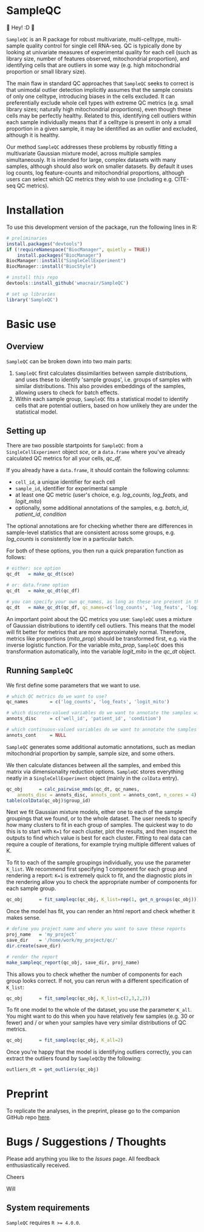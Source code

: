 # SampleQC

:wave: Hey! :D :wave:

`SampleQC` is an R package for robust multivariate, multi-celltype, multi-sample quality control for single cell RNA-seq. QC is typically done by looking at univariate measures of experimental quality for each cell (such as library size, number of features observed, mitochondrial proportion), and identifying cells that are outliers in some way (e.g. high mitochondrial proportion or small library size).

The main flaw in standard QC approaches that `SampleQC` seeks to correct is that unimodal outlier detection implicitly assumes that the sample consists of only one celltype, introducing biases in the cells excluded. It can preferentially exclude whole cell types with extreme QC metrics (e.g. small library sizes; naturally high mitochondrial proportions), even though these cells may be perfectly healthy. Related to this, identifying cell outliers within each sample individually means that if a celltype is present in only a small proportion in a given sample, it may be identified as an outlier and excluded, although it is healthy.

Our method `SampleQC` addresses these problems by robustly fitting a multivariate Gaussian mixture model, across multiple samples simultaneously. It is intended for large, complex datasets with many samples, although should also work on smaller datasets. By default it uses log counts, log feature-counts and mitochondrial proportions, although users can select which QC metrics they wish to use (including e.g. CITE-seq QC metrics).


# Installation

To use this development version of the package, run the following lines in R:
```R
# preliminaries
install.packages("devtools")
if (!requireNamespace("BiocManager", quietly = TRUE))
    install.packages("BiocManager")
BiocManager::install("SingleCellExperiment")
BiocManager::install("BiocStyle")

# install this repo
devtools::install_github('wmacnair/SampleQC')

# set up libraries
library('SampleQC')
```

# Basic use

## Overview

`SampleQC` can be broken down into two main parts:

1. `SampleQC` first calculates dissimilarities between sample distributions, and uses these to identify 'sample groups', i.e. groups of samples with similar distributions. This also provides embeddings of the samples, allowing users to check for batch effects.
2. Within each sample group, `SampleQC` fits a statistical model to identify cells that are potential outliers, based on how unlikely they are under the statistical model.

## Setting up

There are two possible startpoints for `SampleQC`: from a `SingleCellExperiment` object _sce_, or a `data.frame` where you've already calculated QC metrics for all your cells, _qc_df_. 

If you already have a `data.frame`, it should contain the following columns:

* `cell_id`, a unique identifier for each cell
* `sample_id`, identifier for experimental sample
* at least one QC metric (user's choice, e.g. _log_counts_, _log_feats_, and _logit_mito_)
* optionally, some additional annotations of the samples, e.g. _batch_id_, _patient_id_, _condition_

The optional annotations are for checking whether there are differences in sample-level statistics that are consistent across some groups, e.g. _log_counts_ is consistently low in a particular batch.

For both of these options, you then run a quick preparation function as follows:
```R
# either: sce option
qc_dt   = make_qc_dt(sce)

# or: data.frame option
qc_dt   = make_qc_dt(qc_df)

# you can specify your own qc_names, as long as these are present in the qc_df object
qc_dt   = make_qc_dt(qc_df, qc_names=c('log_counts', 'log_feats', 'logit_mito'))
```

An important point about the QC metrics you use: `SampleQC` uses a mixture of Gaussian distributions to identify cell outliers. This means that the model will fit better for metrics that are more approximately normal. Therefore, metrics like proportions (_mito_prop_) should be transformed first, e.g. via the inverse logistic function. For the variable _mito_prop_, `SampleQC` does this transformation automatically, into the variable _logit_mito_ in the _qc_dt_ object.

## Running `SampleQC`

We first define some parameters that we want to use.

```R
# which QC metrics do we want to use?
qc_names        = c('log_counts', 'log_feats', 'logit_mito')

# which discrete-valued variables do we want to annotate the samples with?
annots_disc     = c('well_id', 'patient_id', 'condition')

# which continuous-valued variables do we want to annotate the samples with?
annots_cont     = NULL
```

`SampleQC` generates some additional automatic annotations, such as median mitochondrial proportion by sample, sample size, and some others.

We then calculate distances between all the samples, and embed this matrix via dimensionality reduction options. `SampleQC` stores everything neatly in a `SingleCellExperiment` object (mainly in the `colData` entry).

```R
qc_obj      = calc_pairwise_mmds(qc_dt, qc_names, 
    annots_disc = annots_disc, annots_cont = annots_cont, n_cores = 4)
table(colData(qc_obj)$group_id)
```

Next we fit Gaussian mixture models, either one to each of the sample groupings that we found, or to the whole dataset. The user needs to specify how many clusters to fit in each group of samples. The quickest way to do this is to start with `K=1` for each cluster, plot the results, and then inspect the outputs to find which value is best for each cluster. Fitting to real data can require a couple of iterations, for example trying multiple different values of K.

To fit to each of the sample groupings individually, you use the parameter `K_list`. We recommend first specifying 1 component for each group and rendering a report: `K=1` is extremely quick to fit, and the diagnostic plots in the rendering allow you to check the appropriate number of components for each sample group.

```R
qc_obj      = fit_sampleqc(qc_obj, K_list=rep(1, get_n_groups(qc_obj)))
```

Once the model has fit, you can render an html report and check whether it makes sense. 

```R
# define you project name and where you want to save these reports
proj_name   = 'my_project'
save_dir    = '/home/work/my_project/qc/'
dir.create(save_dir)

# render the report
make_sampleqc_report(qc_obj, save_dir, proj_name)
```

This allows you to check whether the number of components for each group looks correct. If not, you can rerun with a different specification of `K_list`:
```R
qc_obj      = fit_sampleqc(qc_obj, K_list=c(2,3,2,2))
```

To fit one model to the whole of the dataset, you use the parameter `K_all`. You might want to do this when you have relatively few samples (e.g. 30 or fewer) and / or when your samples have very similar distributions of QC metrics.

```R
qc_obj      = fit_sampleqc(qc_obj, K_all=2)
```

Once you're happy that the model is identifying outliers correctly, you can extract the outliers found by `SampleQC`by the following:

```R
outliers_dt = get_outliers(qc_obj)
```
# Preprint

To replicate the analyses, in the preprint, please go to the companion GitHub repo [here](https://github.com/wmacnair/SampleQC_paper_analyses).

#  Bugs / Suggestions / Thoughts

Please add anything you like to the _Issues_ page. All feedback enthusiastically received.

Cheers

Will




## System requirements

`SampleQC` requires `R >= 4.0.0`.

